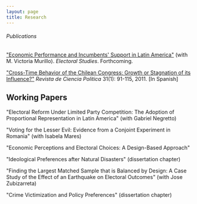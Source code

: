 ```yaml
---
layout: page
title: Research
---
```


###### Publications

["Economic Performance and Incumbents' Support in Latin America"](http://www.sciencedirect.com/science/article/pii/S0261379416302244) (with M.
Victoria Murillo). *Electoral Studies*. Forthcoming.

["Cross-Time Behavior of the Chilean Congress: Growth or Stagnation of its Influence?"](http://www.scielo.cl/pdf/revcipol/v31n1/art05.pdf) *Revista de Ciencia Politica* 31(1): 91-115, 2011. [In Spanish]

## Working Papers

"Electoral Reform Under Limited Party Competition: The Adoption of Proportional Representation in Latin America" (with Gabriel Negretto)

"Voting for the Lesser Evil: Evidence from a Conjoint Experiment in Romania" (with Isabela Mares)

"Economic Perceptions and Electoral Choices: A Design-Based Approach"

"Ideological Preferences after Natural Disasters" (dissertation chapter)

"Finding the Largest Matched Sample that is Balanced by Design: A Case Study of the Effect of an Earthquake on Electoral Outcomes" (with Jose Zubizarreta)

"Crime Victimization and Policy Preferences" (dissertation chapter)
